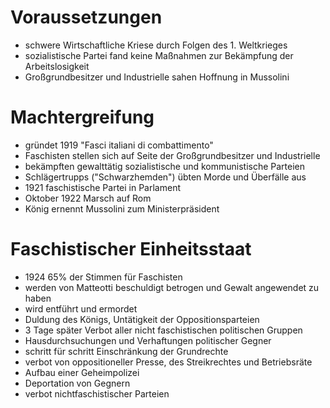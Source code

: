 # Voraussetzungen
- schwere Wirtschaftliche Kriese durch Folgen des 1. Weltkrieges
- sozialistische Partei fand keine Maßnahmen zur Bekämpfung der Arbeitslosigkeit
- Großgrundbesitzer und Industrielle sahen Hoffnung in Mussolini

# Machtergreifung
- gründet 1919 "Fasci italiani di combattimento"
- Faschisten stellen sich auf Seite der Großgrundbesitzer und Industrielle
- bekämpften gewalttätig sozialistische und kommunistische Parteien
- Schlägertrupps ("Schwarzhemden") übten Morde und Überfälle aus
- 1921 faschistische Partei in Parlament
- Oktober 1922 Marsch auf Rom
- König ernennt Mussolini zum Ministerpräsident

# Faschistischer Einheitsstaat
- 1924 65% der Stimmen für Faschisten
- werden von Matteotti beschuldigt betrogen und Gewalt angewendet zu haben
- wird entführt und ermordet
- Duldung des Königs, Untätigkeit der Oppositionsparteien
- 3 Tage später Verbot aller nicht faschistischen politischen Gruppen
- Hausdurchsuchungen und Verhaftungen politischer Gegner
- schritt für schritt Einschränkung der Grundrechte
- verbot von oppositioneller Presse, des Streikrechtes und Betriebsräte
- Aufbau einer Geheimpolizei
- Deportation von Gegnern
- verbot nichtfaschistischer Parteien